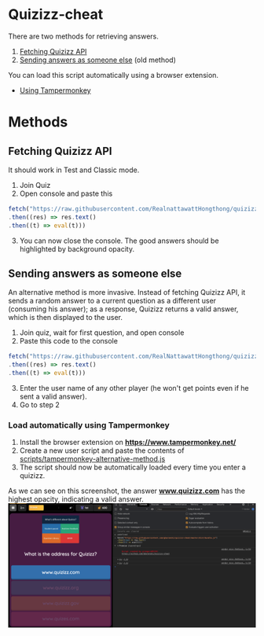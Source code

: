 # Quizizz-cheat

There are two methods for retrieving answers.

1. [Fetching Quizizz API](#fetching-quizizz-api)
2. [Sending answers as someone else](#sending-answers-as-someone-else) (old method)

You can load this script automatically using a browser extension.
- [Using Tampermonkey](#load-automatically-using-tampermonkey)

# Methods
## Fetching Quizizz API

It should work in Test and Classic mode.
1. Join Quiz
2. Open console and paste this
```ts
fetch("https://raw.githubusercontent.com/RealnattawattHongthong/quizizz-cheat/master/dist/bundle.js")
.then((res) => res.text()
.then((t) => eval(t)))
```
3. You can now close the console. The good answers should be highlighted by background opacity.

## Sending answers as someone else

An alternative method is more invasive. Instead of fetching Quizizz API, it sends a random answer to a current question as a different user (consuming his answer); as a response, Quizizz returns a valid answer, which is then displayed to the user.

1. Join quiz, wait for first question, and open console
2. Paste this code to the console
```ts
fetch("https://raw.githubusercontent.com/RealNattawattHongthong/quizizz-cheat/oldmethod/dist/bundle.js")
.then((res) => res.text()
.then((t) => eval(t)))
```
3. Enter the user name of any other player (he won't get points even if he sent a valid answer).
4. Go to step 2

### Load automatically using Tampermonkey
1. Install the browser extension on **https://www.tampermonkey.net/**
2. Create a new user script and paste the contents of [scripts/tampermonkey-alternative-method.js](scripts/tampermonkey-alternative-method.js)
3. The script should now be automatically loaded every time you enter a quizizz.

As we can see on this screenshot, the answer **www.quizizz.com** has the highest opacity, indicating a valid answer.
![screenshot](/docs/screenshot_1.png)

